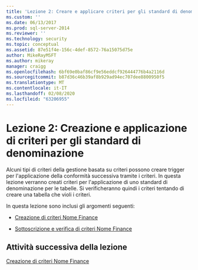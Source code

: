 ```yaml
---
title: 'Lezione 2: Creare e applicare criteri per gli standard di denominazione | Microsoft Docs'
ms.custom: ''
ms.date: 06/13/2017
ms.prod: sql-server-2014
ms.reviewer: ''
ms.technology: security
ms.topic: conceptual
ms.assetid: 87e51f4e-156c-4def-8572-76a15075d75e
author: MikeRayMSFT
ms.author: mikeray
manager: craigg
ms.openlocfilehash: 6bf69e0baf86cf9e56eddcf926444776b4a2116d
ms.sourcegitcommit: b87d36c46b39af8b929ad94ec707dee8800950f5
ms.translationtype: MT
ms.contentlocale: it-IT
ms.lasthandoff: 02/08/2020
ms.locfileid: "63206955"
---
```

# <a name="lesson-2-create-and-apply-a-naming-standards-policy"></a>Lezione 2: Creazione e applicazione di criteri per gli standard di denominazione
  Alcuni tipi di criteri della gestione basata su criteri possono creare trigger per l'applicazione della conformità successiva tramite i criteri. In questa lezione verranno creati criteri per l'applicazione di uno standard di denominazione per le tabelle. Si verificheranno quindi i criteri tentando di creare una tabella che violi i criteri.  
  
 In questa lezione sono inclusi gli argomenti seguenti:  
  
-   [Creazione di criteri Nome Finance](lesson-2-1-create-the-finance-name-policy.md)  
  
-   [Sottoscrizione e verifica di criteri Nome Finance](lesson-2-2-subscribe-to-and-check-the-finance-name-policy.md)  
  
## <a name="next-task-in-lesson"></a>Attività successiva della lezione  
 [Creazione di criteri Nome Finance](lesson-2-1-create-the-finance-name-policy.md)  
  
  
